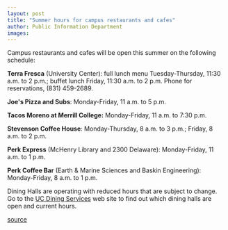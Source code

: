 ```yaml
---
layout: post
title: "Summer hours for campus restaurants and cafes"
author: Public Information Department
images:
---
```


Campus restaurants and cafes will be open this summer on the following schedule:

**Terra Fresca** (University Center): full lunch menu Tuesday-Thursday, 11:30 a.m. to 2 p.m.; buffet lunch Friday, 11:30 a.m. to 2 p.m. Phone for reservations, (831) 459-2689.

**Joe's Pizza and Subs**: Monday-Friday, 11 a.m. to 5 p.m.

**Tacos Moreno at Merrill College:** Monday-Friday, 11 a.m. to 7:30 p.m.  

**Stevenson Coffee House**: Monday-Thursday, 8 a.m. to 3 p.m.; Friday, 8 a.m. to 2 p.m.

**Perk Express** (McHenry Library and 2300 Delaware): Monday-Friday, 11 a.m. to 1 p.m.

**Perk Coffee Bar** (Earth & Marine Sciences and Baskin Engineering): Monday-Friday, 8 a.m. to 1 p.m.

Dining Halls are operating with reduced hours that are subject to change. Go to the [UC Dining Services][1] web site to find out which dining halls are open and current hours.

[1]: http://www.housing.ucsc.edu/dining/dining-halls.html

[source](http://www1.ucsc.edu/currents/06-07/07-03/brief-food.asp "Permalink to brief-food")
